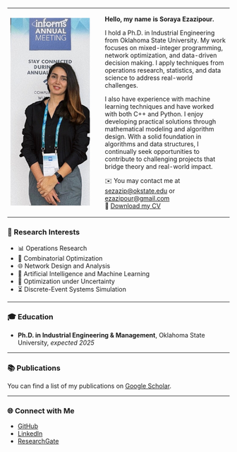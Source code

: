 <table>
  <tr>
    <td width="200">
      <img src="https://github.com/SorayaEzazipour/SorayaEzazipour.github.io/raw/master/my_pic_informs.jpg" width="180" alt="Soraya Ezazipour">
    </td>
    <td>
      <p><strong>Hello, my name is Soraya Ezazipour.</strong></p>
      <p>
        I hold a Ph.D. in Industrial Engineering from Oklahoma State University. My work focuses on mixed-integer programming, network optimization, and data-driven decision making. I apply techniques from operations research, statistics, and data science to address real-world challenges.
      </p>
      <p>
        I also have experience with machine learning techniques and have worked with both C++ and Python. I enjoy developing practical solutions through mathematical modeling and algorithm design. With a solid foundation in algorithms and data structures, I continually seek opportunities to contribute to challenging projects that bridge theory and real-world impact.
      </p>
      <p>
        ✉️ You may contact me at 
        <a href="mailto:sezazip@okstate.edu">sezazip@okstate.edu</a> or 
        <a href="mailto:ezazipour@gmail.com">ezazipour@gmail.com</a>  
        <br>
        📄 <a href="https://github.com/SorayaEzazipour/SorayaEzazipour.github.io/raw/master/Soraya_Ezazipour.pdf" target="_blank">Download my CV</a>

      
</table>




### 🧠 Research Interests

- 📊 Operations Research  
- 🧩 Combinatorial Optimization  
- 🌐 Network Design and Analysis  
- 🤖 Artificial Intelligence and Machine Learning  
- 🎲 Optimization under Uncertainty  
- ⏳ Discrete-Event Systems Simulation  

---

### 🎓 Education

- **Ph.D. in Industrial Engineering & Management**, Oklahoma State University, *expected 2025*

---

### 📚 Publications

You can find a list of my publications on [Google Scholar](https://scholar.google.com/citations?user=CgtEausAAAAJ&hl=en).

---

### 🌐 Connect with Me
- [GitHub](https://github.com/SorayaEzazipour)  
- [LinkedIn](https://www.linkedin.com/in/soraya-ezazipour-6630b732/)  
- [ResearchGate](https://www.researchgate.net/profile/Soraya-Ezazipour)  

